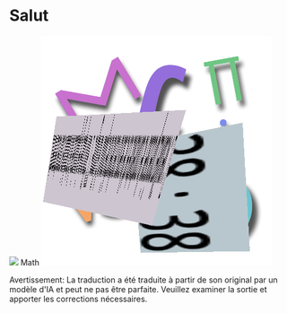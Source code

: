 # Salut

![](../../translated_images/bicycle.e5987a077c36459b31452b5f6322a930fe95440ab29aeb9c7cbea92148cbe694.fr.png)
Math
![](../../translated_images/Math.057b8e51717bb65cec8a5b1b0d2eba85728b325315d7edd870b1d734356bb42a.fr.jpg)


Avertissement: La traduction a été traduite à partir de son original par un modèle d'IA et peut ne pas être parfaite. Veuillez examiner la sortie et apporter les corrections nécessaires.
